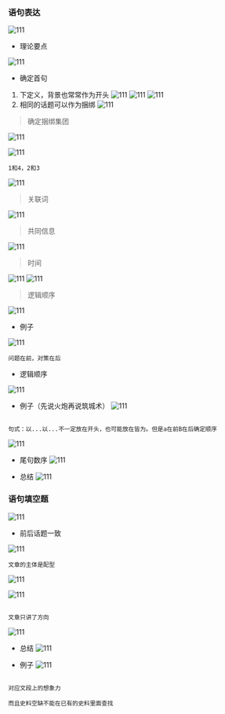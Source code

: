 ### 语句表达

![111](../images4/59.png)

- 理论要点

![111](../images4/60.png)

- 确定首句
1. 下定义，背景也常常作为开头
![111](../images4/61.png)
![111](../images4/62.png)
![111](../images4/77.png)
2. 相同的话题可以作为捆绑
![111](../images4/63.png)

> 确定捆绑集团

![111](../images4/64.png)

![111](../images4/65.png)
```
1和4，2和3
```

![111](../images4/66.png)

> 关联词

![111](../images4/67.png)

> 共同信息

![111](../images4/68.png)

> 时间

![111](../images4/69.png)
![111](../images4/70.png)
> 逻辑顺序

![111](../images4/71.png)

- 例子

![111](../images4/72.png)

```
问题在前，对策在后
```

- 逻辑顺序

![111](../images4/73.png)

- 例子（先说火炮再说筑城术）
![111](../images4/74.png)

```

句式：以...以...不一定放在开头，也可能放在皆为。但是a在前B在后确定顺序
```
![111](../images4/75.png)

- 尾句数序
![111](../images4/76.png)

- 总结
![111](../images4/78.png)


### 语句填空题

![111](../images4/79.png)

- 前后话题一致

![111](../images4/80.png)

```
文章的主体是配型
```

![111](../images4/81.png)

![111](../images4/82.png)

```

文章只讲了方向
```
![111](../images4/83.png)

- 总结
![111](../images4/84.png)

- 例子
![111](../images4/85.png)

```

对应文段上的想象力

而且史料空缺不能在已有的史料里面查找
```